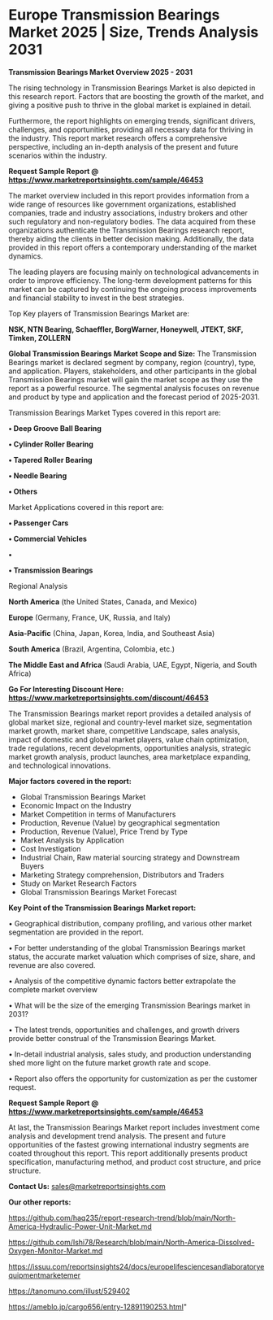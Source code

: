 # Europe Transmission Bearings Market 2025 | Size, Trends Analysis 2031

<Strong> Transmission Bearings Market Overview 2025 - 2031</strong>

The rising technology in Transmission Bearings Market is also depicted in this research report. Factors that are boosting the growth of the market, and giving a positive push to thrive in the global market is explained in detail.

Furthermore, the report highlights on emerging trends, significant drivers, challenges, and opportunities, providing all necessary data for thriving in the industry. This report market research offers a comprehensive perspective, including an in-depth analysis of the present and future scenarios within the industry.

<strong>Request Sample Report @ <a href=https://www.marketreportsinsights.com/sample/46453>https://www.marketreportsinsights.com/sample/46453</a></strong>

The market overview included in this report provides information from a wide range of resources like government organizations, established companies, trade and industry associations, industry brokers and other such regulatory and non-regulatory bodies. The data acquired from these organizations authenticate the Transmission Bearings research report, thereby aiding the clients in better decision making. Additionally, the data provided in this report offers a contemporary understanding of the market dynamics.

The leading players are focusing mainly on technological advancements in order to improve efficiency. The long-term development patterns for this market can be captured by continuing the ongoing process improvements and financial stability to invest in the best strategies.

Top Key players of Transmission Bearings Market are:

<strong>NSK, NTN Bearing, Schaeffler, BorgWarner, Honeywell, JTEKT, SKF, Timken, ZOLLERN</strong>

<strong><b>Global Transmission Bearings Market Scope and Size:</b></strong>
The Transmission Bearings market is declared segment by company, region (country), type, and application. Players, stakeholders, and other participants in the global Transmission Bearings market will gain the market scope as they use the report as a powerful resource. The segmental analysis focuses on revenue and product by type and application and the forecast period of 2025-2031.

Transmission Bearings Market Types covered in this report are:

<strong>•  Deep Groove Ball Bearing

•  Cylinder Roller Bearing

•  Tapered Roller Bearing

•  Needle Bearing

•  Others</strong>

Market Applications covered in this report are:

<strong>•  Passenger Cars

•  Commercial Vehicles

•  

•  Transmission Bearings</strong> 

Regional Analysis

<strong>North America</strong> (the United States, Canada, and Mexico)

<strong>Europe</strong> (Germany, France, UK, Russia, and Italy)

<strong>Asia-Pacific</strong> (China, Japan, Korea, India, and Southeast Asia)

<strong>South America</strong> (Brazil, Argentina, Colombia, etc.)

<strong>The Middle East and Africa</strong> (Saudi Arabia, UAE, Egypt, Nigeria, and South Africa)

<strong>Go For Interesting Discount Here: <a href=https://www.marketreportsinsights.com/discount/46453>https://www.marketreportsinsights.com/discount/46453</a></strong>

The Transmission Bearings market report provides a detailed analysis of global market size, regional and country-level market size, segmentation market growth, market share, competitive Landscape, sales analysis, impact of domestic and global market players, value chain optimization, trade regulations, recent developments, opportunities analysis, strategic market growth analysis, product launches, area marketplace expanding, and technological innovations.

<strong><b>Major factors covered in the report:</b></strong>
<ul>
  <li>Global Transmission Bearings Market </li>
  <li>Economic Impact on the Industry</li>
  <li>Market Competition in terms of Manufacturers</li>
  <li>Production, Revenue (Value) by geographical segmentation</li>
  <li>Production, Revenue (Value), Price Trend by Type</li>
  <li>Market Analysis by Application</li>
  <li>Cost Investigation</li>
  <li>Industrial Chain, Raw material sourcing strategy and Downstream Buyers</li>
  <li>Marketing Strategy comprehension, Distributors and Traders</li>
  <li>Study on Market Research Factors</li>
  <li>Global Transmission Bearings Market Forecast</li>
</ul>

<strong><b>Key Point of the Transmission Bearings Market report:</b></strong>

• Geographical distribution, company profiling, and various other market segmentation are provided in the report.

• For better understanding of the global Transmission Bearings market status, the accurate market valuation which comprises of size, share, and revenue are also covered.

• Analysis of the competitive dynamic factors better extrapolate the complete market overview

• What will be the size of the emerging Transmission Bearings market in 2031?

• The latest trends, opportunities and challenges, and growth drivers provide better construal of the Transmission Bearings Market.

• In-detail industrial analysis, sales study, and production understanding shed more light on the future market growth rate and scope.

• Report also offers the opportunity for customization as per the customer request.

<strong>Request Sample Report @ <a href=https://www.marketreportsinsights.com/sample/46453>https://www.marketreportsinsights.com/sample/46453</a></strong>

At last, the Transmission Bearings Market report includes investment come analysis and development trend analysis. The present and future opportunities of the fastest growing international industry segments are coated throughout this report. This report additionally presents product specification, manufacturing method, and product cost structure, and price structure.

<strong>Contact Us:</strong>
sales@marketreportsinsights.com

<strong>Our other reports:</strong>

<a href=https://github.com/haq235/report-research-trend/blob/main/North-America-Hydraulic-Power-Unit-Market.md>https://github.com/haq235/report-research-trend/blob/main/North-America-Hydraulic-Power-Unit-Market.md</a>

<a href=https://github.com/Ishi78/Research/blob/main/North-America-Dissolved-Oxygen-Monitor-Market.md>https://github.com/Ishi78/Research/blob/main/North-America-Dissolved-Oxygen-Monitor-Market.md</a>

<a href=https://issuu.com/reportsinsights24/docs/europelifesciencesandlaboratoryequipmentmarketemer>https://issuu.com/reportsinsights24/docs/europelifesciencesandlaboratoryequipmentmarketemer</a>

<a href=https://tanomuno.com/illust/529402>https://tanomuno.com/illust/529402</a>

<a href=https://ameblo.jp/cargo656/entry-12891190253.html>https://ameblo.jp/cargo656/entry-12891190253.html</a>"
